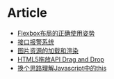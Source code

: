 Article
===============

* [Flexbox布局的正确使用姿势](https://github.com/Leechikit/article/issues/1)
* [接口报警系统](https://github.com/Leechikit/article/issues/2)
* [图片资源的加载和渲染](https://github.com/Leechikit/article/issues/3)
* [HTML5拖放API Drag and Drop](https://github.com/Leechikit/article/issues/4)
* [换个思路理解Javascript中的this](https://github.com/Leechikit/article/issues/5)
